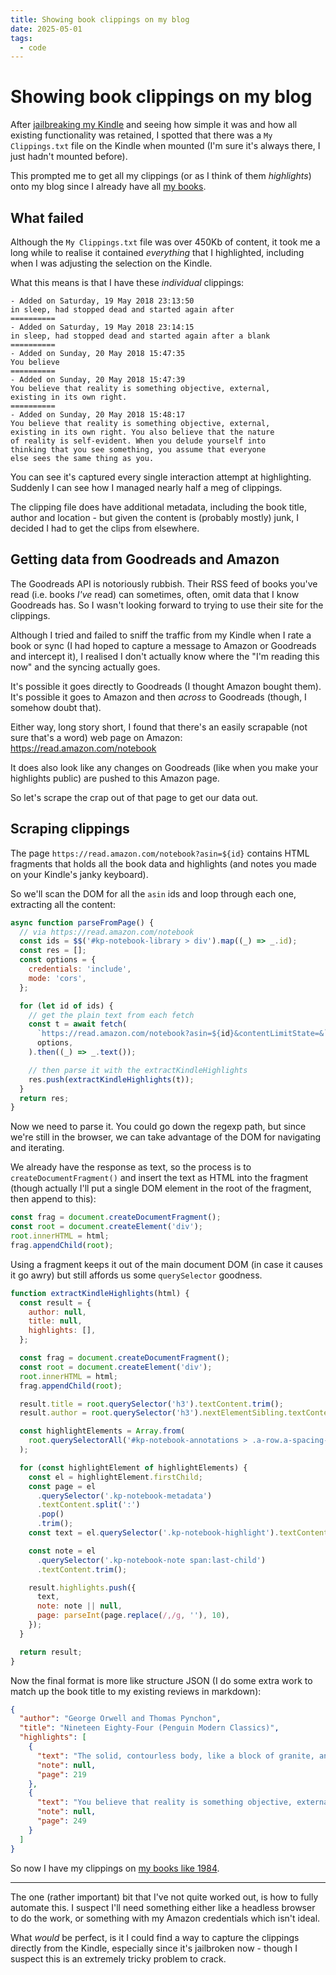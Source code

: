 ```yaml
---
title: Showing book clippings on my blog
date: 2025-05-01
tags:
  - code
---
```


# Showing book clippings on my blog

After [jailbreaking my Kindle](https://kindlemodding.org/mesquito/) and seeing how simple it was and how all existing functionality was retained, I spotted that there was a `My Clippings.txt` file on the Kindle when mounted (I'm sure it's always there, I just hadn't mounted before).

This prompted me to get all my clippings (or as I think of them _highlights_) onto my blog since I already have all [my books](/books).

<!-- more -->

## What failed

Although the `My Clippings.txt` file was over 450Kb of content, it took me a long while to realise it contained _everything_ that I highlighted, including when I was adjusting the selection on the Kindle.

What this means is that I have these _individual_ clippings:

```
- Added on Saturday, 19 May 2018 23:13:50
in sleep, had stopped dead and started again after
==========
- Added on Saturday, 19 May 2018 23:14:15
in sleep, had stopped dead and started again after a blank
==========
- Added on Sunday, 20 May 2018 15:47:35
You believe
==========
- Added on Sunday, 20 May 2018 15:47:39
You believe that reality is something objective, external,
existing in its own right.
==========
- Added on Sunday, 20 May 2018 15:48:17
You believe that reality is something objective, external,
existing in its own right. You also believe that the nature
of reality is self-evident. When you delude yourself into
thinking that you see something, you assume that everyone
else sees the same thing as you.
```

You can see it's captured every single interaction attempt at highlighting. Suddenly I can see how I managed nearly half a meg of clippings.

The clipping file does have additional metadata, including the book title, author and location - but given the content is (probably mostly) junk, I decided I had to get the clips from elsewhere.

## Getting data from Goodreads and Amazon

The Goodreads API is notoriously rubbish. Their RSS feed of books you've read (i.e. books _I've_ read) can sometimes, often, omit data that I know Goodreads has. So I wasn't looking forward to trying to use their site for the clippings.

Although I tried and failed to sniff the traffic from my Kindle when I rate a book or sync (I had hoped to capture a message to Amazon or Goodreads and intercept it), I realised I don't actually know where the "I'm reading this now" and the syncing actually goes.

It's possible it goes directly to Goodreads (I thought Amazon bought them). It's possible it goes to Amazon and then _across_ to Goodreads (though, I somehow doubt that).

Either way, long story short, I found that there's an easily scrapable (not sure that's a word) web page on Amazon: https://read.amazon.com/notebook

It does also look like any changes on Goodreads (like when you make your highlights public) are pushed to this Amazon page.

So let's scrape the crap out of that page to get our data out.

## Scraping clippings

The page `https://read.amazon.com/notebook?asin=${id}` contains HTML fragments that holds all the book data and highlights (and notes you made on your Kindle's janky keyboard).

So we'll scan the DOM for all the `asin` ids and loop through each one, extracting all the content:

```js
async function parseFromPage() {
  // via https://read.amazon.com/notebook
  const ids = $$('#kp-notebook-library > div').map((_) => _.id);
  const res = [];
  const options = {
    credentials: 'include',
    mode: 'cors',
  };

  for (let id of ids) {
    // get the plain text from each fetch
    const t = await fetch(
      `https://read.amazon.com/notebook?asin=${id}&contentLimitState=&`,
      options,
    ).then((_) => _.text());

    // then parse it with the extractKindleHighlights
    res.push(extractKindleHighlights(t));
  }
  return res;
}
```

Now we need to parse it. You could go down the regexp path, but since we're still in the browser, we can take advantage of the DOM for navigating and iterating.

We already have the response as text, so the process is to `createDocumentFragment()` and insert the text as HTML into the fragment (though actually I'll put a single DOM element in the root of the fragment, then append to this):

```js
const frag = document.createDocumentFragment();
const root = document.createElement('div');
root.innerHTML = html;
frag.appendChild(root);
```

Using a fragment keeps it out of the main document DOM (in case it causes it go awry) but still affords us some `querySelector` goodness.

```js
function extractKindleHighlights(html) {
  const result = {
    author: null,
    title: null,
    highlights: [],
  };

  const frag = document.createDocumentFragment();
  const root = document.createElement('div');
  root.innerHTML = html;
  frag.appendChild(root);

  result.title = root.querySelector('h3').textContent.trim();
  result.author = root.querySelector('h3').nextElementSibling.textContent;

  const highlightElements = Array.from(
    root.querySelectorAll('#kp-notebook-annotations > .a-row.a-spacing-base')
  );

  for (const highlightElement of highlightElements) {
    const el = highlightElement.firstChild;
    const page = el
      .querySelector('.kp-notebook-metadata')
      .textContent.split(':')
      .pop()
      .trim();
    const text = el.querySelector('.kp-notebook-highlight').textContent.trim();

    const note = el
      .querySelector('.kp-notebook-note span:last-child')
      .textContent.trim();

    result.highlights.push({
      text,
      note: note || null,
      page: parseInt(page.replace(/,/g, ''), 10),
    });
  }

  return result;
}
```

Now the final format is more like structure JSON (I do some extra work to match up the book title to my existing reviews in markdown):

```json
{
  "author": "George Orwell and Thomas Pynchon",
  "title": "Nineteen Eighty-Four (Penguin Modern Classics)",
  "highlights": [
    {
      "text": "The solid, contourless body, like a block of granite, and the rasping red skin, bore the same relation to the body of a girl as the rose-hip to the rose. Why should the fruit be held inferior to the flower?",
      "note": null,
      "page": 219
    },
    {
      "text": "You believe that reality is something objective, external, existing in its own right. You also believe that the nature of reality is self-evident. When you delude yourself into thinking that you see something, you assume that everyone else sees the same thing as you.",
      "note": null,
      "page": 249
    }
  ]
}
```

So now I have my clippings on [my books like 1984](/books/2018/1984).

---

The one (rather important) bit that I've not quite worked out, is how to fully automate this. I suspect I'll need something either like a headless browser to do the work, or something with my Amazon credentials which isn't ideal.

What _would_ be perfect, is it I could find a way to capture the clippings directly from the Kindle, especially since it's jailbroken now - though I suspect this is an extremely tricky problem to crack.